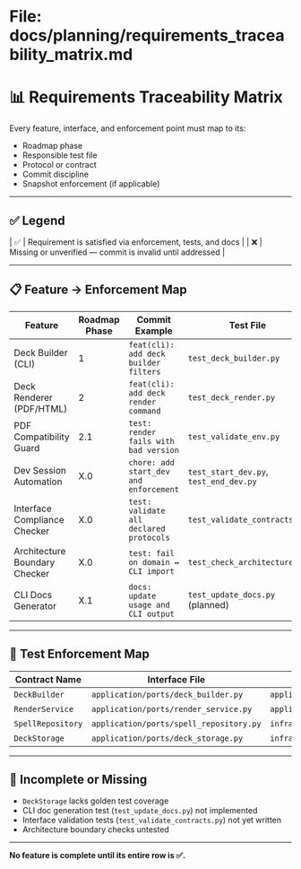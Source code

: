 # File: docs/planning/requirements_traceability_matrix.md

# 📊 Requirements Traceability Matrix

Every feature, interface, and enforcement point must map to its:
- Roadmap phase
- Responsible test file
- Protocol or contract
- Commit discipline
- Snapshot enforcement (if applicable)

---

## ✅ Legend

| ✅ | Requirement is satisfied via enforcement, tests, and docs |
| ❌ | Missing or unverified — commit is invalid until addressed |

---

## 📋 Feature → Enforcement Map

| Feature                          | Roadmap Phase | Commit Example                          | Test File                                 | Protocol / Contract                 | Snapshot Required | ✅ |
|----------------------------------|---------------|------------------------------------------|--------------------------------------------|-------------------------------------|-------------------|----|
| Deck Builder (CLI)              | 1             | `feat(cli): add deck builder filters`    | `test_deck_builder.py`                     | `DeckBuilder`                        | Yes               | ✅ |
| Deck Renderer (PDF/HTML)        | 2             | `feat(cli): add deck render command`     | `test_deck_render.py`                      | `RenderService`, `DeckStorage`      | Yes               | ✅ |
| PDF Compatibility Guard         | 2.1           | `test: render fails with bad version`    | `test_validate_env.py`                     | `check_pdf_dependencies()`          | No                | ✅ |
| Dev Session Automation          | X.0           | `chore: add start_dev and enforcement`   | `test_start_dev.py`, `test_end_dev.py`     | N/A                                  | Yes               | ❌ |
| Interface Compliance Checker    | X.0           | `test: validate all declared protocols`  | `test_validate_contracts.py`               | `SpellRepository`, etc.             | No                | ❌ |
| Architecture Boundary Checker   | X.0           | `test: fail on domain ↔ CLI import`      | `test_check_architecture.py`               | Clean Arch Layer Rules:contentReference[oaicite:0]{index=0} | No                | ❌ |
| CLI Docs Generator              | X.1           | `docs: update usage and CLI output`      | `test_update_docs.py` (planned)            | CLI help string parity               | Yes               | ❌ |

---

## 🧪 Test Enforcement Map

| Contract Name          | Interface File                         | Implementation File                          | Test File                                      | ✅ |
|------------------------|----------------------------------------|-----------------------------------------------|------------------------------------------------|----|
| `DeckBuilder`          | `application/ports/deck_builder.py`   | `application/services/deck_builder.py`        | `test_deck_builder.py`                         | ✅ |
| `RenderService`        | `application/ports/render_service.py` | `application/services/weasy_renderer.py`      | `test_deck_render.py`                          | ✅ |
| `SpellRepository`      | `application/ports/spell_repository.py`| `infrastructure/repository/json_spell_repository.py` | `test_json_spell_repository.py`         | ✅ |
| `DeckStorage`          | `application/ports/deck_storage.py`   | `infrastructure/repository/json_deck_storage.py` | (missing test)                            | ❌ |

---

## 🚨 Incomplete or Missing

- `DeckStorage` lacks golden test coverage
- CLI doc generation test (`test_update_docs.py`) not implemented
- Interface validation tests (`test_validate_contracts.py`) not yet written
- Architecture boundary checks untested

---

**No feature is complete until its entire row is ✅.**
